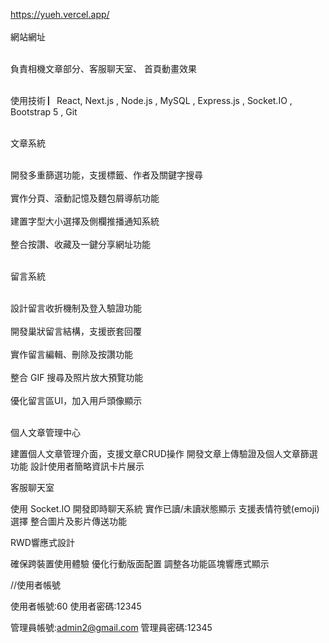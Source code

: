 https://yueh.vercel.app/ <br><br>
網站網址<br><br>

負責相機文章部分、客服聊天室、 首頁動畫效果<br><br>

使用技術  ▏React, Next.js , Node.js , MySQL , Express.js ,  Socket.IO , Bootstrap 5 , Git <br><br>

文章系統 <br><br>

開發多重篩選功能，支援標籤、作者及關鍵字搜尋<br><br>
實作分頁、滾動記憶及麵包屑導航功能<br><br>
建置字型大小選擇及側欄推播通知系統<br><br>
整合按讚、收藏及一鍵分享網址功能<br><br>


留言系統 <br><br>

設計留言收折機制及登入驗證功能<br><br>
開發巢狀留言結構，支援嵌套回覆<br><br>
實作留言編輯、刪除及按讚功能<br><br>
整合 GIF 搜尋及照片放大預覽功能<br><br>
優化留言區UI，加入用戶頭像顯示<br><br>


個人文章管理中心 

建置個人文章管理介面，支援文章CRUD操作
開發文章上傳驗證及個人文章篩選功能
設計使用者簡略資訊卡片展示


客服聊天室

使用 Socket.IO 開發即時聊天系統
實作已讀/未讀狀態顯示
支援表情符號(emoji)選擇
整合圖片及影片傳送功能


RWD響應式設計

確保跨裝置使用體驗
優化行動版面配置
調整各功能區塊響應式顯示

//使用者帳號

使用者帳號:60
使用者密碼:12345


管理員帳號:admin2@gmail.com
管理員密碼:12345
